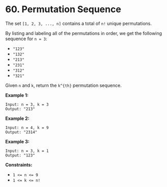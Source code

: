 # 60. Permutation Sequence

The set `[1, 2, 3, ..., n]` contains a total of `n!` unique permutations.

By listing and labeling all of the permutations in order, we get the following sequence for `n = 3`:

* `"123"`
* `"132"`
* `"213"`
* `"231"`
* `"312"`
* `"321"`

Given `n` and `k`, return the `k^{th}` permutation sequence.

**Example 1:**

```
Input: n = 3, k = 3
Output: "213"
```

**Example 2:**

```
Input: n = 4, k = 9
Output: "2314"
```

**Example 3:**

```
Input: n = 3, k = 1
Output: "123"
```

**Constraints:**

* `1 <= n <= 9`
* `1 <= k <= n!`
